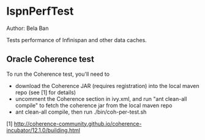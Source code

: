 
IspnPerfTest
============

Author: Bela Ban

Tests performance of Infinispan and other data caches.

Oracle Coherence test
---------------------
To run the Coherence test, you'll need to

* download the Coherence JAR (requires registration) into the local maven repo (see [1] for details)
* uncomment the Coherence section in ivy.xml, and run "ant clean-all compile" to fetch the coherence jar from
  the local maven repo
* ant clean-all compile, then run ./bin/coh-per-test.sh

[1] http://coherence-community.github.io/coherence-incubator/12.1.0/building.html